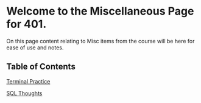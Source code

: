 # Welcome to the Miscellaneous Page for 401.

On this page content relating to Misc items from the course will be here for ease of use and notes.

## Table of Contents

[Terminal Practice](https://connerkt.github.io/Reading-Notes/401/Misc/Terminal)

[SQL Thoughts](https://connerkt.github.io/Reading-Notes/401/Misc/SQL)